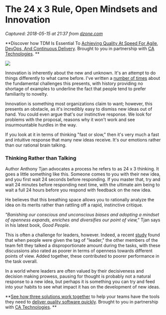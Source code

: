 # The 24 x 3 Rule, Open Mindsets and Innovation

_Captured: 2018-05-15 at 21:37 from [dzone.com](https://dzone.com/articles/the-24-x-3-rule-open-mindsets-and-innovation?edition=376306&utm_source=Daily%20Digest&utm_medium=email&utm_campaign=Daily%20Digest%202018-05-15)_

**Discover how TDM Is Essential To [Achieving Quality At Speed For Agile, DevOps, And Continuous Delivery](https://dzone.com/go?i=291448&u=http%3A%2F%2Fwww.ca.com%2Fus%2Fcollateral%2Findustry-analyst-report%2Fagile-test-data-management-the-new-must-have.html%3Fcid%3DNA-DSP-CD-AGJ-000195-00001461-000001106%26utm_source%3Donline_ads%26utm_medium%3Ddzone%26utm_campaign%3Dtdm_acquire%26utm_content%3Dagile_tdm_report-pre_roll). Brought to you in partnership with [CA Technologies](https://dzone.com/go?i=291448&u=http%3A%2F%2Fwww.ca.com%2Fus%2Fcollateral%2Findustry-analyst-report%2Fagile-test-data-management-the-new-must-have.html%3Fcid%3DNA-DSP-CD-AGJ-000195-00001461-000001106%26utm_source%3Donline_ads%26utm_medium%3Ddzone%26utm_campaign%3Dtdm_acquire%26utm_content%3Dagile_tdm_report-pre_roll). **

![](http://adigaskell.org/wp-content/uploads/2018/04/thinking-at-work-150x150.jpg)

Innovation is inherently about the new and unknown. It's an attempt to do things differently to what came before. I've written a [number of times](http://adigaskell.org/2014/05/12/why-innovators-need-thick-skins/) about the fundamental challenges this presents, with history providing no shortage of examples to underline the fact that people tend to prefer familiarity to novelty.

Innovation is something most organizations claim to want; however, this presents an obstacle, as it's incredibly easy to dismiss new ideas out of hand. You could even argue that's our instinctive response. We look for problems with the proposal, reasons why it won't work and see insurmountable hurdles in the way.

If you look at it in terms of thinking "fast or slow," then it's very much a fast and intuitive response that many new ideas receive. It's our emotions rather than our rational brain talking.

### Thinking Rather than Talking

Author Anthony Tjan advocates a process he refers to as 24 x 3 thinking. It goes a little something like this. Someone comes to you with their new idea, and you first wait 24 seconds before responding. If you master that, try and wait 24 minutes before responding next time, with the ultimate aim being to wait a full 24 hours before you respond with feedback on the new idea.

He believes that this breathing space allows you to rationally analyze the idea on its merits rather than rattling off a rapid, instinctive critique.

_"Banishing our conscious and unconscious biases and adopting a mindset of openness expands, enriches and diversifies our point of view,"_ Tjan says in his latest book, _Good People_.

This is often a challenge for leaders, however. Indeed, a recent [study](http://dx.doi.org/10.5465/amj.2011.0180) found that when people were given the tag of "leader," the other members of the team felt they talked a disproportionate amount during the tasks, with these discussions also rated as poorer in terms of openness towards different points of view. Added together, these contributed to poorer performance in the task overall.

In a world where leaders are often valued by their decisiveness and decision making prowess, pausing for thought is probably not a natural response to a new idea, but perhaps it is something you can try and feed into your habits to see what impact it has on the development of new ideas.

**[See how three solutions work together](https://dzone.com/go?i=291449&u=https%3A%2F%2Fwww.ca.com%2Fus%2Ftrials%2Fca-agile-requirements-designer.register.html%3Fcid%3DNA-DSP-CD-AGJ-000195-00001462-000001108%2520%26utm_source%3Donline_ads%26utm_medium%3Ddzone%26utm_campaign%3Dard_acquire%26utm_content%3Dard_trial) to help your teams have the tools they need to [deliver quality software quickly](https://dzone.com/go?i=291449&u=https%3A%2F%2Fad.doubleclick.net%2Fddm%2Ftrackclk%2FN6040.130331DZONE%2FB11226848.150123399%3Bdc_trk_aid%3D321096583%3Bdc_trk_cid%3D81552442%3Bdc_lat%3D%3Bdc_rdid%3D%3Btag_for_child_directed_treatment%3D). Brought to you in partnership with [CA Technologies](https://dzone.com/go?i=291449&u=https%3A%2F%2Fwww.ca.com%2Fus%2Ftrials%2Fca-agile-requirements-designer.register.html%3Fcid%3DNA-DSP-CD-AGJ-000195-00001462-000001108%2520%26utm_source%3Donline_ads%26utm_medium%3Ddzone%26utm_campaign%3Dard_acquire%26utm_content%3Dard_trial). **
